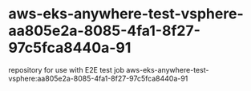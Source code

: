 # aws-eks-anywhere-test-vsphere-aa805e2a-8085-4fa1-8f27-97c5fca8440a-91
repository for use with E2E test job aws-eks-anywhere-test-vsphere:aa805e2a-8085-4fa1-8f27-97c5fca8440a-91
